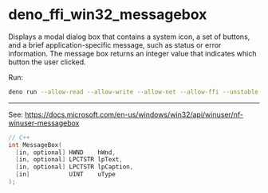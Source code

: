 # deno_ffi_win32_messagebox

Displays a modal dialog box that contains a system icon, a set of buttons, and a
brief application-specific message, such as status or error information. The
message box returns an integer value that indicates which button the user
clicked.

Run:

```bash
deno run --allow-read --allow-write --allow-net --allow-ffi --unstable https://cdn.jsdelivr.net/gh/deno_ffi_win32_messagebox@main/mod.ts
```

---

See:
<https://docs.microsoft.com/en-us/windows/win32/api/winuser/nf-winuser-messagebox>

```cpp
// C++
int MessageBox(
  [in, optional] HWND    hWnd,
  [in, optional] LPCTSTR lpText,
  [in, optional] LPCTSTR lpCaption,
  [in]           UINT    uType
);
```
